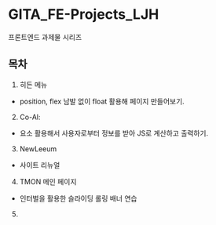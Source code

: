 # GITA_FE-Projects_LJH

프론트엔드 과제물 시리즈

## 목차

1. 히든 메뉴

- position, flex 남발 없이 float 활용해 페이지 만들어보기.

2. Co-Al:

- <form>요소 활용해서 사용자로부터 정보를 받아 JS로 계산하고 출력하기.

3. NewLeeum

- 사이트 리뉴얼

4. TMON 메인 페이지

- 인터벌을 활용한 슬라이딩 롤링 배너 연습

5.
